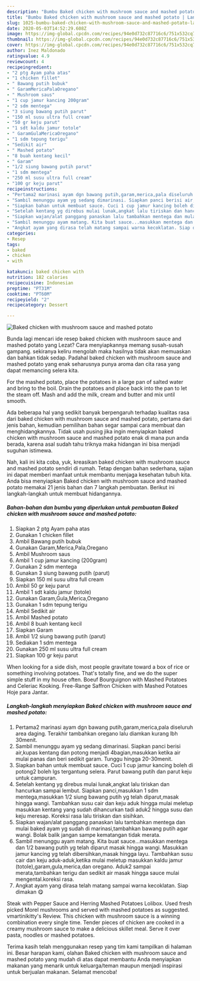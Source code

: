 ```yaml
---
description: "Bumbu Baked chicken with mushroom sauce and mashed potato | Langkah Membuat Baked chicken with mushroom sauce and mashed potato Yang Lezat"
title: "Bumbu Baked chicken with mushroom sauce and mashed potato | Langkah Membuat Baked chicken with mushroom sauce and mashed potato Yang Lezat"
slug: 1025-bumbu-baked-chicken-with-mushroom-sauce-and-mashed-potato-langkah-membuat-baked-chicken-with-mushroom-sauce-and-mashed-potato-yang-lezat
date: 2020-05-03T14:52:29.608Z
image: https://img-global.cpcdn.com/recipes/94e0d732c87716c6/751x532cq70/baked-chicken-with-mushroom-sauce-and-mashed-potato-foto-resep-utama.jpg
thumbnail: https://img-global.cpcdn.com/recipes/94e0d732c87716c6/751x532cq70/baked-chicken-with-mushroom-sauce-and-mashed-potato-foto-resep-utama.jpg
cover: https://img-global.cpcdn.com/recipes/94e0d732c87716c6/751x532cq70/baked-chicken-with-mushroom-sauce-and-mashed-potato-foto-resep-utama.jpg
author: Inez Maldonado
ratingvalue: 4.9
reviewcount: 4
recipeingredient:
- "2 ptg Ayam paha atas"
- "1 chicken fillet"
- " Bawang putih bubuk"
- " GaramMericaPalaOregano"
- " Mushroom saus"
- "1 cup jamur kancing 200gram"
- "2 sdm mentega"
- "3 siung bawang putih parut"
- "150 ml susu ultra full cream"
- "50 gr keju parut"
- "1 sdt kaldu jamur totole"
- " GaramGulaMericaOregano"
- "1 sdm tepung terigu"
- "Sedikit air"
- " Mashed potato"
- "8 buah kentang kecil"
- " Garam"
- "1/2 siung bawang putih parut"
- "1 sdm mentega"
- "250 ml susu ultra full cream"
- "100 gr keju parut"
recipeinstructions:
- "Pertama2 marinasi ayam dgn bawang putih,garam,merica,pala diseluruh area daging. Terakhir tambahkan oregano lalu diamkan kurang lbh 30menit."
- "Sambil menunggu ayam yg sedang dimarinasi. Siapkan panci berisi air,kupas kentang dan potong menjadi 4bagian,masukkan ketika air mulai panas dan beri sedikit garam. Tunggu hingga 20-30menit."
- "Siapkan bahan untuk membuat sauce. Cuci 1 cup jamur kancing boleh di potong2 boleh lgs tergantung selera. Parut bawang putih dan parut keju untuk campuran."
- "Setelah kentang yg direbus mulai lunak,angkat lalu tiriskan dan hancurkan sampai lembut. Siapkan panci,masukkan 1 sdm mentega,masukkan 1/2 siung bawang putih yg telah diparut,masak hingga wangi. Tambahkan susu cair dan keju aduk hingga mulai meletup masukkan kentang yang sudah dihancurkan tadi aduk2 hingga susu dan keju meresap. Koreksi rasa lalu tiriskan dan sisihkan."
- "Siapkan wajan/alat panggang panaskan lalu tambahkan mentega dan mulai baked ayam yg sudah di marinasi,tambahkan bawang putih agar wangi. Bolak balik jangan sampe kematangan tidak merata."
- "Sambil menunggu ayam matang. Kita buat sauce...masukkan mentega dan 1/2 bawang putih yg telah diparut masak hingga wangi. Masukkan jamur kancing yg telah dibersihkan,masak hingga layu. Tambahkan susu cair dan keju aduk-aduk,ketika mulai meletup masukkan kaldu jamur (totole),garam,gula,merica,dan oregano. Aduk2 sampai merata,tambahkan terigu dan sedikit air masak hingga sauce mulai mengental.koreksi rasa."
- "Angkat ayam yang dirasa telah matang sampai warna kecoklatan. Siap dimakan 😋"
categories:
- Resep
tags:
- baked
- chicken
- with

katakunci: baked chicken with 
nutrition: 182 calories
recipecuisine: Indonesian
preptime: "PT31M"
cooktime: "PT60M"
recipeyield: "2"
recipecategory: Dessert

---
```



![Baked chicken with mushroom sauce and mashed potato](https://img-global.cpcdn.com/recipes/94e0d732c87716c6/751x532cq70/baked-chicken-with-mushroom-sauce-and-mashed-potato-foto-resep-utama.jpg)

Bunda lagi mencari ide resep baked chicken with mushroom sauce and mashed potato yang Lezat? Cara menyiapkannya memang susah-susah gampang. sekiranya keliru mengolah maka hasilnya tidak akan memuaskan dan bahkan tidak sedap. Padahal baked chicken with mushroom sauce and mashed potato yang enak seharusnya punya aroma dan cita rasa yang dapat memancing selera kita.

For the mashed potato, place the potatoes in a large pan of salted water and bring to the boil. Drain the potatoes and place back into the pan to let the steam off. Mash and add the milk, cream and butter and mix until smooth.

Ada beberapa hal yang sedikit banyak berpengaruh terhadap kualitas rasa dari baked chicken with mushroom sauce and mashed potato, pertama dari jenis bahan, kemudian pemilihan bahan segar sampai cara membuat dan menghidangkannya. Tidak usah pusing jika ingin menyiapkan baked chicken with mushroom sauce and mashed potato enak di mana pun anda berada, karena asal sudah tahu triknya maka hidangan ini bisa menjadi suguhan istimewa.


Nah, kali ini kita coba, yuk, kreasikan baked chicken with mushroom sauce and mashed potato sendiri di rumah. Tetap dengan bahan sederhana, sajian ini dapat memberi manfaat untuk membantu menjaga kesehatan tubuh kita. Anda bisa menyiapkan Baked chicken with mushroom sauce and mashed potato memakai 21 jenis bahan dan 7 langkah pembuatan. Berikut ini langkah-langkah untuk membuat hidangannya.

<!--inarticleads1-->

##### Bahan-bahan dan bumbu yang diperlukan untuk pembuatan Baked chicken with mushroom sauce and mashed potato:

1. Siapkan 2 ptg Ayam paha atas
1. Gunakan 1 chicken fillet
1. Ambil  Bawang putih bubuk
1. Gunakan  Garam,Merica,Pala,Oregano
1. Ambil  Mushroom saus
1. Ambil 1 cup jamur kancing (200gram)
1. Gunakan 2 sdm mentega
1. Gunakan 3 siung bawang putih (parut)
1. Siapkan 150 ml susu ultra full cream
1. Ambil 50 gr keju parut
1. Ambil 1 sdt kaldu jamur (totole)
1. Gunakan  Garam,Gula,Merica,Oregano
1. Gunakan 1 sdm tepung terigu
1. Ambil Sedikit air
1. Ambil  Mashed potato
1. Ambil 8 buah kentang kecil
1. Siapkan  Garam
1. Ambil 1/2 siung bawang putih (parut)
1. Sediakan 1 sdm mentega
1. Gunakan 250 ml susu ultra full cream
1. Siapkan 100 gr keju parut


When looking for a side dish, most people gravitate toward a box of rice or something involving potatoes. That&#39;s totally fine, and we do the super simple stuff in my house often. Boeuf Bourguignon with Mashed Potatoes and Celeriac Kooking. Free-Range Saffron Chicken with Mashed Potatoes Hoje para Jantar. 

<!--inarticleads2-->

##### Langkah-langkah menyiapkan Baked chicken with mushroom sauce and mashed potato:

1. Pertama2 marinasi ayam dgn bawang putih,garam,merica,pala diseluruh area daging. Terakhir tambahkan oregano lalu diamkan kurang lbh 30menit.
1. Sambil menunggu ayam yg sedang dimarinasi. Siapkan panci berisi air,kupas kentang dan potong menjadi 4bagian,masukkan ketika air mulai panas dan beri sedikit garam. Tunggu hingga 20-30menit.
1. Siapkan bahan untuk membuat sauce. Cuci 1 cup jamur kancing boleh di potong2 boleh lgs tergantung selera. Parut bawang putih dan parut keju untuk campuran.
1. Setelah kentang yg direbus mulai lunak,angkat lalu tiriskan dan hancurkan sampai lembut. Siapkan panci,masukkan 1 sdm mentega,masukkan 1/2 siung bawang putih yg telah diparut,masak hingga wangi. Tambahkan susu cair dan keju aduk hingga mulai meletup masukkan kentang yang sudah dihancurkan tadi aduk2 hingga susu dan keju meresap. Koreksi rasa lalu tiriskan dan sisihkan.
1. Siapkan wajan/alat panggang panaskan lalu tambahkan mentega dan mulai baked ayam yg sudah di marinasi,tambahkan bawang putih agar wangi. Bolak balik jangan sampe kematangan tidak merata.
1. Sambil menunggu ayam matang. Kita buat sauce...masukkan mentega dan 1/2 bawang putih yg telah diparut masak hingga wangi. Masukkan jamur kancing yg telah dibersihkan,masak hingga layu. Tambahkan susu cair dan keju aduk-aduk,ketika mulai meletup masukkan kaldu jamur (totole),garam,gula,merica,dan oregano. Aduk2 sampai merata,tambahkan terigu dan sedikit air masak hingga sauce mulai mengental.koreksi rasa.
1. Angkat ayam yang dirasa telah matang sampai warna kecoklatan. Siap dimakan 😋


Steak with Pepper Sauce and Herring Mashed Potatoes Lolibox. Used fresh picked Morel mushrooms and served with mashed potatoes as suggested. vmartinikitty&#39;s Review. This chicken with mushroom sauce is a winning combination every single time. Tender pieces of chicken are cooked in a creamy mushroom sauce to make a delicious skillet meal. Serve it over pasta, noodles or mashed potatoes. 

Terima kasih telah menggunakan resep yang tim kami tampilkan di halaman ini. Besar harapan kami, olahan Baked chicken with mushroom sauce and mashed potato yang mudah di atas dapat membantu Anda menyiapkan makanan yang menarik untuk keluarga/teman maupun menjadi inspirasi untuk berjualan makanan. Selamat mencoba!
